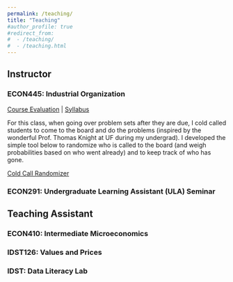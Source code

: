 ```yaml
---
permalink: /teaching/
title: "Teaching"
#author_profile: true
#redirect_from: 
#  - /teaching/
#  - /teaching.html
---
```


Instructor
------


### ECON445: Industrial Organization

[Course Evaluation](https://hashemamireh.github.io/files/course_eval.pdf) \| [Syllabus](https://hashemamireh.github.io/files/ECON445_Syl_Spring24.pdf)

For this class, when going over problem sets after they are due, I cold called students to come to the board and do the problems (inspired by the wonderful Prof. Thomas Knight at UF during my undergrad). I developed the simple tool below to randomize who is called to the board (and weigh probabilities based on who went already) and to keep track of who has gone.

[Cold Call Randomizer](https://github.com/hashemamireh/DrawStudentTrackParticipation)


### ECON291: Undergraduate Learning Assistant (ULA) Seminar


Teaching Assistant
------


### ECON410: Intermediate Microeconomics
### IDST126: Values and Prices
### IDST: Data Literacy Lab